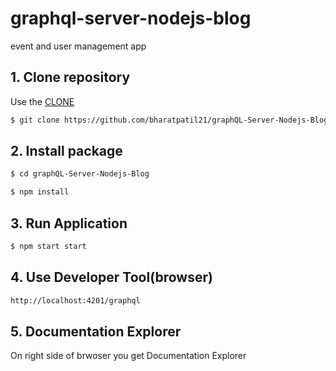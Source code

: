 # graphql-server-nodejs-blog

event and user management app

## 1. Clone repository

Use the [CLONE](https://github.com/bharatpatil21/graphQL-Server-Nodejs-Blog.git) 

```bash
$ git clone https://github.com/bharatpatil21/graphQL-Server-Nodejs-Blog.git
```

## 2. Install package

```bash
$ cd graphQL-Server-Nodejs-Blog

$ npm install
```

## 3. Run Application

```bash
$ npm start start
```

## 4. Use Developer Tool(browser)

```bash
http://localhost:4201/graphql
```

## 5. Documentation Explorer

 On right side of brwoser you get Documentation Explorer
